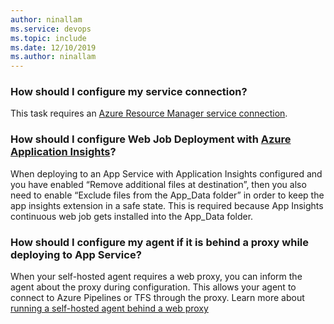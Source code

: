 ```yaml
---
author: ninallam
ms.service: devops
ms.topic: include
ms.date: 12/10/2019
ms.author: ninallam
---
```


### How should I configure my service connection?

This task requires an [Azure Resource Manager service connection](/azure/devops/pipelines/release/azure-rm-endpoint?view=azure-devops).

### How should I configure Web Job Deployment with [Azure Application Insights](/azure/azure-monitor/app/app-insights-overview)?

When deploying to an App Service with Application Insights configured and you have enabled “Remove additional files at destination”, then you also need to enable “Exclude files from the App_Data folder” in order to keep the app insights extension in a safe state. This is required because App Insights continuous web job gets installed into the App_Data folder.

### How should I configure my agent if it is behind a proxy while deploying to App Service?

When your self-hosted agent requires a web proxy, you can inform the agent about the proxy during configuration. This allows your agent to connect to Azure Pipelines or TFS through the proxy. Learn more about [running a self-hosted agent behind a web proxy](/azure/devops/pipelines/agents/proxy?view=azure-devops&tabs=windows)
